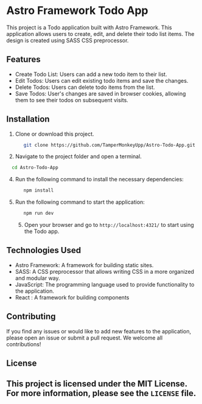 # Astro Framework Todo App

This project is a Todo application built with Astro Framework. This application allows users to create, edit, and delete their todo list items. The design is created using SASS CSS preprocessor.

## Features

- Create Todo List: Users can add a new todo item to their list.
- Edit Todos: Users can edit existing todo items and save the changes.
- Delete Todos: Users can delete todo items from the list.
- Save Todos: User's changes are saved in browser cookies, allowing them to see their todos on subsequent visits.

## Installation

1. Clone or download this project.
   ```bash
      git clone https://github.com/TamperMonkeyUpp/Astro-Todo-App.git
   ```
3. Navigate to the project folder and open a terminal.
  ```bash
    cd Astro-Todo-App
  ``` 
4. Run the following command to install the necessary dependencies:
   ```bash
      npm install
   ```
5. Run the following command to start the application:
   ```bash
      npm run dev
   ```
   5. Open your browser and go to `http://localhost:4321/` to start using the Todo app.

## Technologies Used

- Astro Framework: A framework for building static sites.
- SASS: A CSS preprocessor that allows writing CSS in a more organized and modular way.
- JavaScript: The programming language used to provide functionality to the application.
- React : A framework for building components

## Contributing

If you find any issues or would like to add new features to the application, please open an issue or submit a pull request. We welcome all contributions!

## License

This project is licensed under the MIT License. For more information, please see the `LICENSE` file.
---

